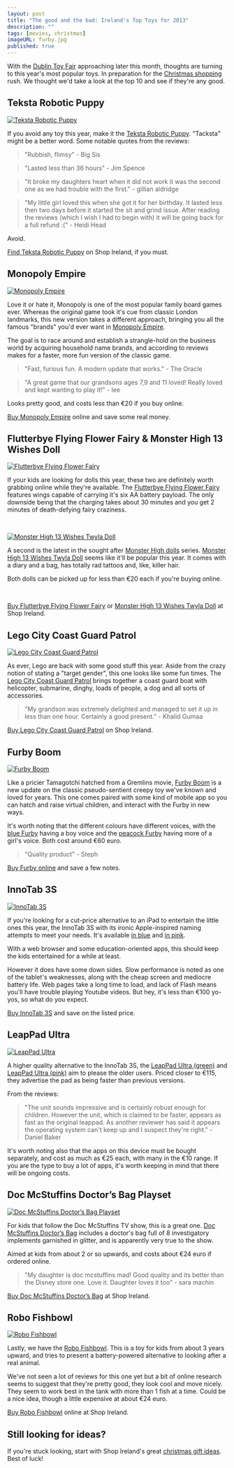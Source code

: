```yaml
---
layout: post
title: "The good and the bad: Ireland's Top Toys for 2013"
description: ""
tags: [movies, christmas]
imageURL: furby.jpg
published: true
---
```


With the [Dublin Toy Fair](http://www.dublintoyfair.com/) approaching later this month, thoughts are turning to this year's most popular toys. In preparation for the [Christmas shopping](http://shopireland.ie) rush. We thought we'd take a look at the top 10 and see if they're any good.

## Teksta Robotic Puppy

<a href="http://www.shopireland.ie/toys/B00CO31TL0/"><img src="http://ecx.images-amazon.com/images/I/417sQf2fkVL._SL160_.jpg" alt="Teksta Robotic Puppy" class="left"></a>

If you avoid any toy this year, make it the [Teksta Robotic Puppy](http://www.shopireland.ie/toys/B00CO31TL0/). "Tacksta" might be a better word. Some notable quotes from the reviews:

> "Rubbish, flimsy" - Big Sis

> "Lasted less than 36 hours" - Jim Spence

> "It broke my daughters heart when it did not work it was the second one as we had trouble with the first." - gillian aldridge

> "My little girl loved this when she got it for her birthday. It lasted less then two days before it started the sit and grind issue. After reading the reviews (which I wish I had to begin with) it will be going back for a full refund :(" - Heidi Head

Avoid.

[Find Teksta Robotic Puppy](http://www.shopireland.ie/toys/B00DE9IPBU/) on Shop Ireland, if you must.

## Monopoly Empire

<a href="http://www.shopireland.ie/toys/B00DR2VOJO/"><img src="http://ecx.images-amazon.com/images/I/51x6e4QtyhL._SL160_.jpg" alt="Monopoly Empire" class="left"></a>

Love it or hate it, Monopoly is one of the most popular family board games ever. Whereas the original game took it's cue from classic London landmarks, this new version takes a different approach, bringing you all the famous "brands" you'd ever want in [Monopoly Empire](http://www.shopireland.ie/toys/B00DR2VOJO/).

The goal is to race around and establish a strangle-hold on the business world by acquiring household name brands, and according to reviews makes for a faster, more fun version of the classic game. 

> "Fast, furious fun. A modern update that works." - The Oracle

> "A great game that our grandsons ages 7,9 and 11 loved! Really loved and kept wanting to play it!" - lee

Looks pretty good, and costs less than €20 if you buy online.

[Buy Monopoly Empire](http://www.shopireland.ie/toys/B00DR2VOJO/) online and save some real money.

## Flutterbye Flying Flower Fairy &amp; Monster High 13 Wishes Doll

<a href="http://www.shopireland.ie/toys/B00CWB0O42/"><img src="http://ecx.images-amazon.com/images/I/41-cYmUtnvL._SL160_.jpg" alt="Flutterbye Flying Flower Fairy" class="left"></a>

If your kids are looking for dolls this year, these two are definitely worth grabbing online while they're available. The [Flutterbye Flying Flower Fairy](http://www.shopireland.ie/toys/B00CWB0O42/) features wings capable of carrying it's six AA battery payload. The only downside being that the charging takes about 30 minutes and you get 2 minutes of death-defying fairy craziness.

<br style="clear:both">

<a href="http://www.shopireland.ie/toys/B00CEQ1JOO/"><img src="http://ecx.images-amazon.com/images/I/51bljNvsJkL._SL160_.jpg" alt="Monster High 13 Wishes Twyla Doll" class="left"></a>

A second is the latest in the sought after [Monster High dolls](http://www.shopireland.ie/toys/search/monster%20high/) series. [Monster High 13 Wishes Twyla Doll](http://www.shopireland.ie/toys/B00CEQ1JOO/) seems like it'll be popular this year. It comes with a diary and a bag, has totally rad tattoos and, like, killer hair.

Both dolls can be picked up for less than €20 each if you're buying online.

<br style="clear:both">

[Buy Flutterbye Flying Flower Fairy](http://www.shopireland.ie/toys/B00CWB0O42/) or [Monster High 13 Wishes Twyla Doll](http://www.shopireland.ie/toys/B00CEQ1JOO/) at Shop Ireland.

## Lego City Coast Guard Patrol

<a href="http://www.shopireland.ie/toys/B00B06J3FQ/"><img src="http://ecx.images-amazon.com/images/I/51HbmnnW0UL._SL160_.jpg" alt="Lego City Coast Guard Patrol" class="left"></a>

As ever, Lego are back with some good stuff this year. Aside from the crazy notion of stating a "target gender", this one looks like some fun times. The [Lego City Coast Guard Patrol](http://www.shopireland.ie/toys/B00B06J3FQ/) brings together a coast guard boat with helicopter, submarine, dinghy, loads of people, a dog and all sorts of accessories.

> "My grandson was extremely delighted and managed to set it up in less than one hour. Certainly a good present." - Khalid Gumaa

[Buy Lego City Coast Guard Patrol](http://www.shopireland.ie/toys/B00B06J3FQ/) on Shop Ireland.


## Furby Boom

<a href="http://www.shopireland.ie/toys/B00E98MME6/"><img src="http://ecx.images-amazon.com/images/I/510TZY1zLzL._SL160_.jpg" alt="Furby Boom" class="left"></a>

Like a pricier Tamagotchi hatched from a Gremlins movie, [Furby Boom](http://www.shopireland.ie/toys/B00E98MME6/) is a new update on the classic pseudo-sentient creepy toy we've known and loved for years. This one comes paired with some kind of mobile app so you can hatch and raise virtual children, and interact with the Furby in new ways.

It's worth noting that the different colours have different voices, with the [blue Furby](http://www.shopireland.ie/toys/B00E98MME6/) having a boy voice and the [peacock Furby](http://www.shopireland.ie/toys/B00E98MHGY/) having more of a girl's voice. Both cost around €60 euro.

> "Quality product" - Steph

[Buy Furby online](http://www.shopireland.ie/toys/B00E98MME6/) and save a few notes.

## InnoTab 3S

<a href="http://www.shopireland.ie/toys/B00DE9IPAG/"><img src="http://ecx.images-amazon.com/images/I/515w90vU7eL._SL160_.jpg" alt="InnoTab 3S" class="left"></a>

If you're looking for a cut-price alternative to an iPad to entertain the little ones this year, the InnoTab 3S with its ironic Apple-inspired naming attempts to meet your needs. It's available [in blue](http://www.shopireland.ie/toys/B00DE9IPAG/) and [in pink](http://www.shopireland.ie/toys/B00DE9IPBU/).

With a web browser and some education-oriented apps, this should keep the kids entertained for a while at least.

However it does have some down sides. Slow performance is noted as one of the tablet's weaknesses, along with the cheap screen and mediocre battery life. Web pages take a long time to load, and lack of Flash means you'll have trouble playing Youtube videos. But hey, it's less than €100 yo-yos, so what do you expect.

[Buy InnoTab 3S](http://www.shopireland.ie/toys/B00DE9IPBU/) and save on the listed price.

## LeapPad Ultra

<a href="http://www.shopireland.ie/toys/B00D5S9FXM/"><img src="http://ecx.images-amazon.com/images/I/51JfAOohjNL._SL160_.jpg" alt="LeapPad Ultra" class="left"></a>

A higher quality alternative to the InnoTab 3S, the [LeapPad Ultra (green)](http://www.shopireland.ie/toys/B00D5S9FXM/) and [LeapPad Ultra (pink)](http://www.shopireland.ie/toys/B00D5S9FX2/) aim to please the older users. Priced closer to €115, they advertise the pad as being faster than previous versions.

From the reviews:

> "The unit sounds impressive and is certainly robust enough for children. However the unit, which is claimed to be faster, appears as fast as the original leappad. As another reviewer has said it appears the operating system can't keep up and I suspect they're right." - Daniel Baker

It's worth noting also that the apps on this device must be bought separately, and cost as much as €25 each, with many in the €10 range. If you are the type to buy a lot of apps, it's worth keeping in mind that there will be ongoing costs.

## Doc McStuffins Doctor’s Bag Playset

<a href="http://www.shopireland.ie/toys/B00BEUATCO/"><img src="http://ecx.images-amazon.com/images/I/51l0AlqbSeL._SL160_.jpg" alt="Doc McStuffins Doctor’s Bag Playset" class="left"></a>

For kids that follow the Doc McStuffins TV show, this is a great one. [Doc McStuffins Doctor’s Bag](http://www.shopireland.ie/toys/B00BEUATCO/) includes a doctor's bag full of 8 investigatory implements garnished in glitter, and is apparently very true to the show.

Aimed at kids from about 2 or so upwards, and costs about €24 euro if ordered online.

> "My daughter is doc mcstuffins mad! Good quality and its better than the Disney store one. Love it. Daughter loves it too" - sara machin

[Buy Doc McStuffins Doctor’s Bag](http://www.shopireland.ie/toys/B00BEUATCO/) at Shop Ireland.

## Robo Fishbowl

<a href="http://www.shopireland.ie/toys/B00CWEW5KA/"><img src="http://ecx.images-amazon.com/images/I/416wxFuyOHL._SL160_.jpg" alt="Robo Fishbowl" class="left"></a>

Lastly, we have the [Robo Fishbowl](http://www.shopireland.ie/toys/B00CWEW5KA/). This is a toy for kids from about 3 years upward, and tries to present a battery-powered alternative to looking after a real animal.

We've not seen a lot of reviews for this one yet but a bit of online research seems to suggest that they're pretty good, they look cool and move nicely. They seem to work best in the tank with more than 1 fish at a time. Could be a nice idea, though a little expensive at about €24 euro.

[Buy Robo Fishbowl](http://www.shopireland.ie/toys/B00CWEW5KA/) online at Shop Ireland.

## Still looking for ideas?

If you're stuck looking, start with Shop Ireland's great [christmas gift ideas](http://www.shopireland.ie/giftideas/). Best of luck!

